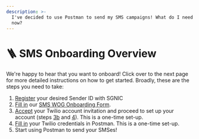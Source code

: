 ```yaml
---
description: >-
  I've decided to use Postman to send my SMS campaigns! What do I need to do
  now?
---
```


# 🪜 SMS Onboarding Overview

We're happy to hear that you want to onboard! Click over to the next page for more detailed instructions on how to get started. Broadly, these are the steps you need to take:

1. [Register](https://guide.postman.gov.sg/campaign-guide-sms/onboarding-overview/onboarding-step-1-senderid-registration) your desired Sender ID with SGNIC
2. [Fill in](onboarding-step-2-onboarding-form.md) our [SMS WOG Onboarding Form](https://form.gov.sg/646b1a06df92fa001262a17e).
3. [Accept](../sms-onboarding-overview/step-3a-receive-your-account-invitation.md) your Twilio account invitation and proceed to set up your account (steps [3b](../sms-onboarding-overview/step-3b-set-up-your-twilio-account.md) and [4](../sms-onboarding-overview/step-4-configure-your-twilio-account/)). This is a one-time set-up.
4. [Fill in](../sms/credentials.md) your Twilio credentials in Postman. This is a one-time set-up.
5. Start using Postman to send your SMSes!
